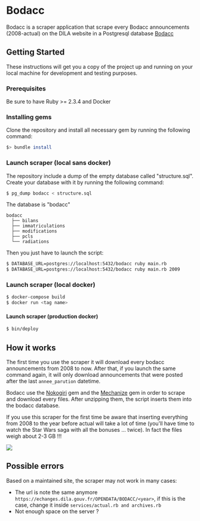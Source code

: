 # Bodacc
Bodacc is a scraper application that scrape every Bodacc announcements (2008-actual) on the DILA website in a Postgresql database [Bodacc](https://echanges.dila.gouv.fr/OPENDATA/BODACC/)

## Getting Started

These instructions will get you a copy of the project up and running on your local machine for development and testing purposes.
### Prerequisites

Be sure to have Ruby >= 2.3.4 and Docker

### Installing gems

Clone the repository and install all necessary gem by running the following command:

```sh
$> bundle install
```

### Launch scraper (local sans docker)

The repository include a dump of the empty database called "structure.sql". Create your database with it by running the following command:

```sh
$ pg_dump bodacc < structure.sql
```

The database is "bodacc"

```
bodacc
  ├── bilans
  ├── immatriculations
  ├── modifications
  ├── pcls
  └── radiations
```

Then you just have to launch the script:
```sh
$ DATABASE_URL=postgres://localhost:5432/bodacc ruby main.rb
$ DATABASE_URL=postgres://localhost:5432/bodacc ruby main.rb 2009
```

### Launch scraper (local docker)

```sh
$ docker-compose build
$ docker run <tag name>
```

#### Launch scraper (production docker)
```sh
$ bin/deploy
```
## How it works

The first time you use the scraper it will download every bodacc announcements from 2008 to now. After that, if you launch the same command again, it will only download announcements that were posted after the last `annee_parution` datetime.

Bodacc use the [Nokogiri](https://github.com/sparklemotion/nokogiri) gem and the [Mechanize](https://github.com/sparklemotion/nokogiri) gem in order to scrape and download every files. After unzipping them, the script inserts them into the bodacc database.

If you use this scraper for the first time be aware that inserting everything from 2008 to the year before actual will take a lot of time (you'll have time to watch the Star Wars saga with all the bonuses ... twice). In fact the files weigh about 2-3 GB !!!

![](https://media.giphy.com/media/l0HlBO7eyXzSZkJri/giphy.gif)

## Possible errors

Based on a maintained site, the scraper may not work in many cases:
  - The url is note the same anymore `https://echanges.dila.gouv.fr/OPENDATA/BODACC/<year>`, if this is the case, change it inside `services/actual.rb and archives.rb`
  - Not enough space on the server ?
